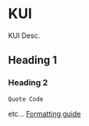 # KUI

KUI Desc.
## Heading 1

### Heading 2
```
Quote Code
```

etc... [Formatting guide](https://help.github.com/en/github/writing-on-github/basic-writing-and-formatting-syntax)
